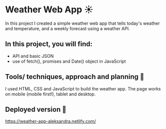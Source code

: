 # Weather Web App :sunny:

In this project I created a simple weather web app that tells today's weather and temperature, and a weekly forecast using a weather API.

## In this project, you will find:

- API and basic JSON
- use of fetch(), promises and Date() object in JavaScript

## Tools/ techniques, approach and planning 🔨

I used HTML, CSS and JavaScript to build the weather app. The page works on mobile (mobile first!), tablet and desktop.

## Deployed version 🚀

https://weather-app-aleksandra.netlify.com/
